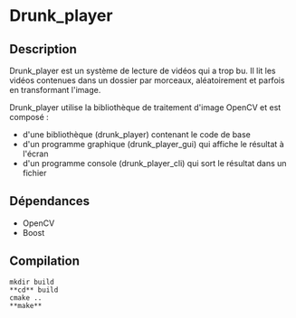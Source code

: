 # Drunk_player
## Description

Drunk_player est un système de lecture de vidéos qui a trop bu. Il lit les vidéos contenues dans un dossier par morceaux, aléatoirement et parfois en transformant l'image.

Drunk_player utilise la bibliothèque de traitement d'image OpenCV et est composé :
* d'une bibliothèque (drunk_player) contenant le code de base
* d'un programme graphique (drunk_player_gui) qui affiche le résultat à l'écran
* d'un programme console (drunk_player_cli) qui sort le résultat dans un fichier

## Dépendances
* OpenCV
* Boost

## Compilation
```
mkdir build
**cd** build
cmake ..
**make**
```
